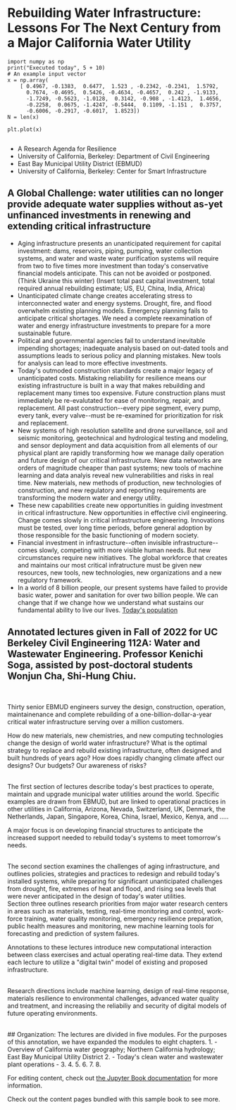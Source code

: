# Rebuilding Water Infrastructure: Lessons For The Next Century from a Major California Water Utility

```{code-cell} python
import numpy as np
print("Executed today", 5 + 10)
# An example input vector
x = np.array(
    [ 0.4967, -0.1383,  0.6477,  1.523 , -0.2342, -0.2341,  1.5792,
      0.7674, -0.4695,  0.5426, -0.4634, -0.4657,  0.242 , -1.9133,
      -1.7249, -0.5623, -1.0128,  0.3142, -0.908 , -1.4123,  1.4656,
      -0.2258,  0.0675, -1.4247, -0.5444,  0.1109, -1.151 ,  0.3757,
      -0.6006, -0.2917, -0.6017,  1.8523])
N = len(x)

plt.plot(x)
```


```{contents}
```
- A Research Agenda for Resilience
- University of California, Berkeley: Department of Civil Engineering
- East Bay Municipal Utility District (EBMUD)
- University of California, Berkeley: Center for Smart Infrastructure

## A Global Challenge: water utilities can no longer provide adequate water supplies without as-yet unfinanced investments in renewing and extending critical infrastructure
- Aging infrastructure presents an unanticipated requirement for capital investment: dams, reservoirs, piping, pumping, water collection systems, and water and waste water purification systems will require from two to five times more investment than today's conservative financial models anticipate. This can not be avoided or postponed. (Think Ukraine this winter) (Insert total past capital investment, total required annual rebuilding estimate; US, EU, China, India, Africa)
- Unanticipated climate change creates accelerating stress to interconnected water and energy systems. Drought, fire, and flood overwhelm existing planning models. Emergency planning fails to anticipate critical shortages.  We need a complete reexamination of water and energy infrastructure investments to prepare for a more sustainable future.
-  Political and governmental agencies fail to understand inevitable impending shortages; inadequate analysis based on out-dated tools and assumptions leads to serious policy and planning mistakes.  New tools for analysis can lead to more effective investments.
- Today's outmoded construction standards create a major legacy of unanticipated costs. Mistaking reliability for resilience means our existing infrastructure is built in a way that makes rebuilding and replacement many times too expensive. Future construction plans must immediately be re-evalutated for ease of monitoring, repair, and replacement. All past construction--every pipe segment, every pump, every tank, every valve--must be re-examined for prioritization for risk and replacement.
- New systems of high resolution satellite and drone surveillance, soil and seismic monitoring, geotechnical and hydrological testing and modeling, and sensor deployment and data acquisition from all elements of our physical plant are rapidly transforming how we manage daily operation and future design of our critical infrastructure. New data networks are orders of magnitude cheaper than past systems; new tools of machine learning and data analyis reveal new vulnerabilities and risks in real time. New materials, new methods of production, new technologies of construction, and new regulatory and reporting requirements are transforming the modern water and energy utility.
- These new capabilities create new opportunities in guiding investment in critical infrastructure. New opportunities in effective civil engineering.  Change comes slowly in critical infrastructure engineering. Innovations must be tested, over long time periods, before general adoption by those responsible for the basic functioning of modern society.
- Financial investment in infrastructure--often invisible infrastructure--comes slowly, competing with more visible human needs.  But new circumstances require new initiatives. The global workforce that creates and maintains our most critical infratructure must be given new resources, new tools,  new technologies, new organizations and a new regulatory framework.
- In a world of 8 billion people, our present systems have failed to provide basic water, power and sanitation for over two billion people. We can change that if we change how we understand what sustains our fundamental ability to live our lives. [Today's population](https://www.worldometers.info/world-population/#:~:text=World%20population%20has%20reached%208,according%20to%20the%20United%20Nations.)

## Annotated lectures given in Fall of 2022 for UC Berkeley Civil Engineering 112A: Water and Wastewater Engineering. Professor Kenichi Soga, assisted by post-doctoral students Wonjun Cha, Shi-Hung Chiu.

<br>

Thirty senior EBMUD engineers survey the design, construction, operation, maintainenance  and complete rebuilding of a one-billion-dollar-a-year critical water infrastructure serving over a million customers.

 How do new materials, new chemistries, and new  computing technologies change the design of world water infrastructure?  What is the optimal strategy to replace and rebuild existing infrastructure, often designed and built hundreds of years ago?  How does rapidly changing climate affect our designs? Our budgets? Our awareness of risks?

<br>
 The first section of lectures describe today's best practices to operate, maintain and upgrade municipal water utilities around the world. Specific examples are drawn from EBMUD, but are linked to operational practices in other utilities in California, Arizona, Nevada, Switzerland, UK, Denmark, the Netherlands, Japan, Singapore, Korea, China, Israel, Mexico, Kenya, and .....

 A major focus is on developing financial structures to anticipate the increased support needed to rebuild today's systems to meet tomorrow's needs.

 <br>
  The second section examines the challenges of aging infrastructure, and outlines policies, strategies and practices to redesign and rebuild today's installed systems, while preparing for significant unanticipated challenges from drought, fire, extremes of heat and flood, and rising sea levels that were never anticipated in the design of today's water utilities.

  <br>
  Section three outlines research priorities from major water research centers in areas such as materials, testing, real-time monitoring and control, work-force training, water quality monitoring, emergency resilience preparation, public health measures and monitoring, new machine learning tools for forecasting and prediction of system failures.

<br>

Annotations to these lectures introduce new computational interaction between class exercises and actual operating real-time data. They extend each lecture to utilize a "digital twin" model of existing and proposed infrastructure.

<br>  Research directions include machine learning, design of real-time response, materials resilience to environmental challenges, advanced water quality and treatment, and increasing the reliabiliy and security of digital models of future operating environments.

<br>
## Organization: The lectures are divided in five modules. For the purposes of this annotation, we have expanded the modules to eight chapters.
1.
- Overview of California water geography; Northern California hydrology; East Bay Municipal Utility District
2.
- Today's clean water and wastewater plant operations
-
3.
4.
5.
6.
7.
8.

For editing content, check out [the Jupyter Book documentation](https://jupyterbook.org) for more information.

Check out the content pages bundled with this sample book to see more.

```{tableofcontents}
```
